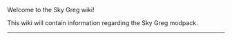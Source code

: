 Welcome to the Sky Greg wiki!

This wiki will contain information regarding the Sky Greg modpack.

***
